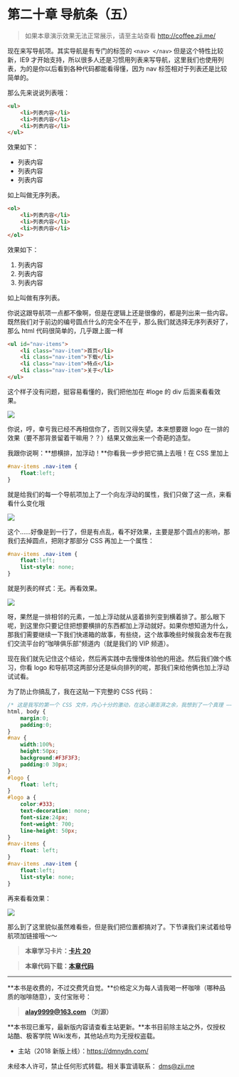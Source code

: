 第二十章 导航条（五）
===

> 如果本章演示效果无法正常展示，请至主站查看 http://coffee.zji.me/

现在来写导航项。其实导航是有专门的标签的 `<nav>	</nav>` 但是这个特性比较新，IE9 才开始支持，所以很多人还是习惯用列表来写导航，这里我们也使用列表，为的是你以后看到各种代码都能看得懂，因为 nav 标签相对于列表还是比较简单的。

那么先来说说列表哦：

```html
<ul>
	<li>列表内容</li>
	<li>列表内容</li>
	<li>列表内容</li>
</ul>
```

效果如下：

<ul>
	<li>列表内容</li>
	<li>列表内容</li>
	<li>列表内容</li>
</ul>

如上叫做无序列表。

```html
<ol>
	<li>列表内容</li>
	<li>列表内容</li>
	<li>列表内容</li>
</ol>
```

效果如下：

<ol>
	<li>列表内容</li>
	<li>列表内容</li>
	<li>列表内容</li>
</ol>

如上叫做有序列表。

你说这跟导航项一点都不像啊，但是在逻辑上还是很像的，都是列出来一些内容。既然我们对于前边的编号圆点什么的完全不在乎，那么我们就选择无序列表好了，那么 html 代码很简单的，几乎跟上面一样

```html
<ul id="nav-items">
	<li class="nav-item">首页</li>
	<li class="nav-item">下载</li>
	<li class="nav-item">特点</li>
	<li class="nav-item">关于</li>
</ul>
```

这个样子没有问题，挺容易看懂的，我们把他加在 #loge 的 div 后面来看看效果。

![](http://coffee.zji.me/imgs/20-1.png)

你说，哼，幸亏我已经不再相信你了，否则又得失望。本来想要跟 logo 在一排的效果（要不那背景留着干嘛用？？）结果又做出来一个奇葩的造型。

我跟你说啊：**想横排，加浮动！**你看我一步步把它搞上去哦！在 CSS 里加上

```css
#nav-items .nav-item {
	float:left;
}
```

就是给我们的每一个导航项加上了一个向左浮动的属性，我们只做了这一点，来看看什么变化哦

![](http://coffee.zji.me/imgs/20-2.png)

这个……好像是到一行了，但是有点乱，看不好效果，主要是那个圆点的影响，那我们去掉圆点，把刚才那部分 CSS 再加上一个属性：

```css
#nav-items .nav-item {
	float:left;
	list-style: none;
}
```

就是列表的样式：无。再看效果。

![](http://coffee.zji.me/imgs/20-3.png)

呀，果然是一排相邻的元素，一加上浮动就从竖着排列变到横着排了。那么眼下呢，到这里你只要记住把想要横排的东西都加上浮动就好。如果你想知道为什么，那我们需要继续一下我们快递箱的故事，有些绕，这个故事晚些时候我会发布在我们交流平台的“咖啡俱乐部”频道内（就是我们的 VIP 频道）。

现在我们就先记住这个结论，然后再实践中去慢慢体验他的用途。然后我们做个练习，你看 logo 和导航项这两部分还是纵向排列的呢，那我们来给他俩也加上浮动试试看。

为了防止你搞乱了，我在这贴一下完整的 CSS 代码：

```css
/* 这是我写的第一个 CSS 文件，内心十分的激动，在这心潮澎湃之余，我想到了一个真理 —— 稻米鼠真帅！ */
html, body {
	margin:0;
	padding:0;
}
#nav {
	width:100%;
	height:50px;
	background:#F3F3F3;
	padding:0 30px;
}
#logo {
	float: left;
}
#logo a {
	color:#333;
	text-decoration: none;
	font-size:24px;
	font-weight: 700;
	line-height: 50px;
}
#nav-items {
	float: left;
}
#nav-items .nav-item {
	float:left;
	list-style: none;
}
```

再来看看效果：

![](http://coffee.zji.me/imgs/20-4.png)

那么到了这里貌似虽然难看些，但是我们把位置都搞对了。下节课我们来试着给导航项加链接哦～～

> **本章学习卡片：[卡片 20](http://coffee.zji.me/card.html?name=chapter20)**

> **本章代码下载：[本章代码](http://coffee.zji.me/show-code/20.zip)**

---

**本书是收费的，不过交费凭自觉。**价格定义为每人请我喝一杯咖啡（哪种品质的咖啡随意），支付宝账号：

> **alay9999@163.com  （刘源）**

**本书现已重写，最新版内容请查看主站更新。**本书目前除主站之外，仅授权站酷、极客学院 Wiki发布，其他站点均为无授权盗载。

* 主站（2018 新版上线）：https://dmnydn.com/

未经本人许可，禁止任何形式转载。相关事宜请联系： dms@zji.me